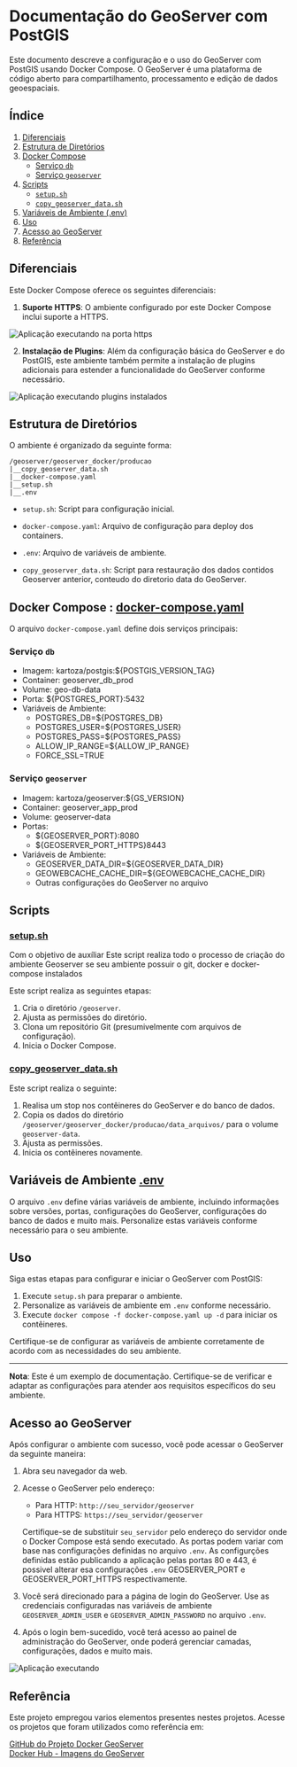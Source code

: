 

# Documentação do GeoServer com PostGIS

Este documento descreve a configuração e o uso do GeoServer com PostGIS usando Docker Compose. O GeoServer é uma plataforma de código aberto para compartilhamento, processamento e edição de dados geoespaciais.

## Índice

1. [Diferenciais](#diferenciais)
2. [Estrutura de Diretórios](#estrutura-de-diretórios)
3. [Docker Compose](#docker-compose)
   - [Serviço `db`](#serviço-db)
   - [Serviço `geoserver`](#serviço-geoserver)
4. [Scripts](#scripts)
   - [`setup.sh`](#setupsh)
   - [`copy_geoserver_data.sh`](#copy_geoserver_datash)
5. [Variáveis de Ambiente (.env)](#variáveis-de-ambiente-env)
6. [Uso](#uso)
7. [Acesso ao GeoServer](#acesso-ao-geoserver)
8. [Referência](#Referência)

## Diferenciais

Este Docker Compose oferece os seguintes diferenciais:

1. **Suporte HTTPS**: O ambiente configurado por este Docker Compose inclui suporte a HTTPS.

![Aplicação executando na porta https](img/geoserver001.png)


2. **Instalação de Plugins**: Além da configuração básica do GeoServer e do PostGIS, este ambiente também permite a instalação de plugins adicionais para estender a funcionalidade do GeoServer conforme necessário.

![Aplicação executando plugins instalados](img/geoserver002.png)

## Estrutura de Diretórios

O ambiente é organizado da seguinte forma:

 
    /geoserver/geoserver_docker/producao
    |__copy_geoserver_data.sh
    |__docker-compose.yaml
    |__setup.sh
    |__.env


- `setup.sh`: Script para configuração inicial.

- `docker-compose.yaml`: Arquivo de configuração para deploy dos containers.

- `.env`: Arquivo de variáveis de ambiente.

- `copy_geoserver_data.sh`: Script para restauração dos dados contidos Geoserver anterior, conteudo do diretorio data do GeoServer.

## Docker Compose :  [docker-compose.yaml](./producao/docker-compose.yaml)

O arquivo `docker-compose.yaml` define dois serviços principais:

### Serviço `db`

- Imagem: kartoza/postgis:${POSTGIS_VERSION_TAG}
- Container: geoserver_db_prod
- Volume: geo-db-data
- Porta: ${POSTGRES_PORT}:5432
- Variáveis de Ambiente:
  - POSTGRES_DB=${POSTGRES_DB}
  - POSTGRES_USER=${POSTGRES_USER}
  - POSTGRES_PASS=${POSTGRES_PASS}
  - ALLOW_IP_RANGE=${ALLOW_IP_RANGE}
  - FORCE_SSL=TRUE

### Serviço `geoserver`

- Imagem: kartoza/geoserver:${GS_VERSION}
- Container: geoserver_app_prod
- Volume: geoserver-data
- Portas:
    - ${GEOSERVER_PORT}:8080
    - ${GEOSERVER_PORT_HTTPS}8443
- Variáveis de Ambiente:
  - GEOSERVER_DATA_DIR=${GEOSERVER_DATA_DIR}
  - GEOWEBCACHE_CACHE_DIR=${GEOWEBCACHE_CACHE_DIR}
  - Outras configurações do GeoServer no arquivo

## Scripts

### [setup.sh](./producao/setup.sh)
Com o objetivo de auxíliar 
Este script realiza todo o processo de criação do ambiente Geoserver se seu ambiente possuir o git, docker e docker-compose instalados

Este script realiza as seguintes etapas:

1. Cria o diretório `/geoserver`.
2. Ajusta as permissões do diretório.
3. Clona um repositório Git (presumivelmente com arquivos de configuração).
4. Inicia o Docker Compose.

### [copy_geoserver_data.sh](./producao/copy_geoserver_data.sh)

Este script realiza o seguinte:

1. Realisa um stop nos contêineres do GeoServer e do banco de dados.
2. Copia os dados do diretório `/geoserver/geoserver_docker/producao/data_arquivos/` para o volume `geoserver-data`.
3. Ajusta as permissões.
4. Inicia os contêineres novamente.

## Variáveis de Ambiente [.env](./producao/.env)

O arquivo `.env` define várias variáveis de ambiente, incluindo informações sobre versões, portas, configurações do GeoServer, configurações do banco de dados e muito mais. Personalize estas variáveis conforme necessário para o seu ambiente.

## Uso

Siga estas etapas para configurar e iniciar o GeoServer com PostGIS:

1. Execute `setup.sh` para preparar o ambiente.
2. Personalize as variáveis de ambiente em `.env` conforme necessário.
3. Execute `docker compose -f docker-compose.yaml up -d` para iniciar os contêineres.

Certifique-se de configurar as variáveis de ambiente corretamente de acordo com as necessidades do seu ambiente.

---

**Nota**: Este é um exemplo de documentação. Certifique-se de verificar e adaptar as configurações para atender aos requisitos específicos do seu ambiente.

## Acesso ao GeoServer

Após configurar o ambiente com sucesso, você pode acessar o GeoServer da seguinte maneira:

1. Abra seu navegador da web.

2. Acesse o GeoServer pelo endereço:

   - Para HTTP: `http://seu_servidor/geoserver`
   - Para HTTPS: `https://seu_servidor/geoserver`

   Certifique-se de substituir `seu_servidor` pelo endereço do servidor onde o Docker Compose está sendo executado. As portas podem variar com base nas configurações definidas no arquivo `.env`. As configurções definidas estão publicando a aplicação pelas portas 80 e 443, é possivel alterar esa configurações `.env` GEOSERVER_PORT e GEOSERVER_PORT_HTTPS respectivamente.

3. Você será direcionado para a página de login do GeoServer. Use as credenciais configuradas nas variáveis de ambiente `GEOSERVER_ADMIN_USER` e `GEOSERVER_ADMIN_PASSWORD` no arquivo `.env`.

4. Após o login bem-sucedido, você terá acesso ao painel de administração do GeoServer, onde poderá gerenciar camadas, configurações, dados e muito mais.

![Aplicação executando](img/geoserver003.png)

## Referência
Este projeto empregou varios elementos presentes nestes projetos. Acesse os projetos que foram utilizados como referência em:

[GitHub do Projeto Docker GeoServer](https://github.com/kartoza/docker-geoserver)  
[Docker Hub - Imagens do GeoServer](https://hub.docker.com/r/kartoza/geoserver/tags)
